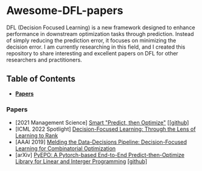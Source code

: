 # Awesome-DFL-papers

DFL (Decision Focused Learning) is a new framework designed to enhance performance in downstream optimization tasks through prediction. Instead of simply reducing the prediction error, it focuses on minimizing the decision error. I am currently researching in this field, and I created this repository to share interesting and excellent papers on DFL for other researchers and practitioners.

## Table of Contents

* **[Papers](#papers)**

### Papers

- [2021 Management Science] [Smart "Predict, then Optimize"](https://pubsonline.informs.org/doi/10.1287/mnsc.2020.3922) [[[github]](https://github.com/paulgrigas/SmartPredictThenOptimize)
- [ICML 2022 Spotlight] [Decision-Focused Learning: Through the Lens of Learning to Rank](https://icml.cc/virtual/2022/spotlight/18376)
- [AAAI 2019] [Melding the Data-Decisions Pipeline: Decision-Focused Learning for Combinatorial Optimization](https://arxiv.org/abs/1809.05504)
- [arXiv] [PyEPO: A Pytorch-based End-to-End Predict-then-Optimize Library for Linear and Interger Programming](https://arxiv.org/abs/2206.14234) [[github]](https://github.com/khalil-research/PyEPO) 

